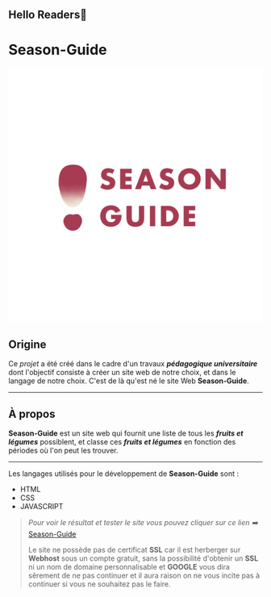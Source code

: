 <!--****** [Projet Season-Guide] ******-->

## Hello Readers👋

<!--===============Title===============-->
# Season-Guide
![Season-Guide Logo](./src/img/logo-l.png)

## Origine
Ce _projet_ a été créé dans le cadre d'un travaux ***pédagogique universitaire*** dont l'objectif consiste à créer un site web de notre choix, et dans le langage de notre choix. C'est de là qu'est né le site Web **Season-Guide**.
___

## À propos
**Season-Guide** est un site web qui fournit une liste de tous les ***fruits et légumes*** possiblent, et classe ces ***fruits et légumes*** en fonction des périodes où l'on peut les trouver.
___

Les langages utilisés pour le développement de **Season-Guide** sont :
* HTML
* CSS
* JAVASCRIPT


> *Pour voir le résultat et tester le site vous pouvez cliquer sur ce lien ➡️* [Season-Guide](https://season-guide.000webhostapp.com/ "Season-Guide" )
> 
> Le site ne possède pas de certificat __SSL__ car il est herberger sur __Webhost__ sous un compte gratuit, sans la possibilité d'obtenir un __SSL__ ni un nom de domaine personnalisable et **GOOGLE** vous dira sêrement de ne pas continuer et il aura raison on ne vous incite pas à continuer si vous ne souhaitez pas le faire.
